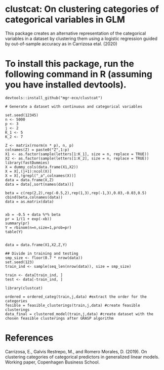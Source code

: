 # clustcat: On clustering categories of categorical variables in GLM

This package creates an alternative representation of the categorical variables in a dataset by clustering them using a logistic regression guided by out-of-sample accuracy as in Carrizosa etal. (2020)

# To install this package, run the following command in R (assuming you have installed devtools).
```Rcode
devtools::install_github("mgr-eco/clustcat")

# Generate a dataset with continuous and categorical variables

set.seed(12345)
n <- 5000
p <- 3
j <- 2
K_1 <- 5
K_2 <- 7

Z <- matrix(rnorm(n * p), n, p)
colnames(Z) = paste0("Z",1:p)
X1 <- as.factor(sample(letters[1:K_1], size = n, replace = TRUE))
X2 <- as.factor(sample(letters[1:K_2], size = n, replace = TRUE))
library(fastDummies)
X = dummy_cols(data.frame(X1,X2))
X = X[,(j+1):ncol(X)]
X = X[,!grepl("_a",colnames(X))]
data = data.frame(X,Z)
data = data[,sort(names(data))]

beta = c(rep(2,2),rep(-0.5,2),rep(1,3),rep(-1,3),0.03,-0.03,0.5)
cbind(beta,colnames(data))
data = as.matrix(data)


xb = -0.5 + data %*% beta
pr = 1/(1 + exp(-xb))
summary(pr)
Y = rbinom(n=n,size=1,prob=pr)
table(Y)


data = data.frame(X1,X2,Z,Y)

## Divide in training and testing
smp_size <- floor(0.7 * nrow(data))
set.seed(123)
train_ind <- sample(seq_len(nrow(data)), size = smp_size)

train <- data[train_ind, ]
test <- data[-train_ind, ]

library(clustcat)

ordered = ordered_categ(train,j,data) #extract the order for the categories
fesible = feasible_clusterings(train,j,data) #create feasible clusterings
data_final = clustered_model(train,j,data) #create dataset with the chosen feasible clusterings after GRASP algorithm
```
# References
Carrizosa, E., Galvis Restrepo, M., and Romero Morales, D. (2019). On clustering categories of categorical predictors in generalized linear models. Working paper, Copenhagen Business School.
